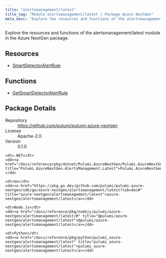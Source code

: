 ```yaml
---
title: "alertsmanagement/latest"
title_tag: "Module alertsmanagement/latest | Package Azure NextGen"
meta_desc: "Explore the resources and functions of the alertsmanagement/latest module in the Azure NextGen package."
---
```


<!-- WARNING: this file was generated by Pulumi Docs Generator. -->
<!-- Do not edit by hand unless you're certain you know what you are doing! -->

Explore the resources and functions of the alertsmanagement/latest module in the Azure NextGen package.

<h2 id="resources">Resources</h2>
<ul class="api">
    <li><a href="smartdetectoralertrule" title="SmartDetectorAlertRule"><span class="symbol resource"></span>SmartDetectorAlertRule</a></li>
</ul>

<h2 id="functions">Functions</h2>
<ul class="api">
    <li><a href="getsmartdetectoralertrule" title="GetSmartDetectorAlertRule"><span class="symbol function"></span>GetSmartDetectorAlertRule</a></li>
</ul>

<h2 id="package-details">Package Details</h2>
<dl class="package-details">
	<dt>Repository</dt>
	<dd><a href="https://github.com/pulumi/pulumi-azure-nextgen">https://github.com/pulumi/pulumi-azure-nextgen</a></dd>
	<dt>License</dt>
	<dd>Apache-2.0</dd>
	<dt>Version</dt>
	<dd>0.1.0</dd>
</dl>



<dl class="tabular">

    <dt>.NET</dt>
    <dd><a href="/docs/reference/pkg/dotnet/Pulumi.AzureNextGen/Pulumi.AzureNextGen.AlertsManagement.Latest.html" title="Pulumi.AzureNextGen.AlertsManagement.Latest">Pulumi.AzureNextGen.AlertsManagement.Latest</a></dd>

    <dt>Go</dt>
    <dd><a href="https://pkg.go.dev/github.com/pulumi/pulumi-azure-nextgen/sdk/go/azure-nextgen/alertsmanagement/latest?tab=doc#" title="azure-nextgen/alertsmanagement/latest">azure-nextgen/alertsmanagement/latest</a></dd>

    <dt>Node.js</dt>
    <dd><a href="/docs/reference/pkg/nodejs/pulumi/azure-nextgen/alertsmanagement/latest/#" title="@pulumi/azure-nextgen/alertsmanagement/latest">@pulumi/azure-nextgen/alertsmanagement/latest</a></dd>

    <dt>Python</dt>
    <dd><a href="/docs/reference/pkg/python/pulumi_azure-nextgen/alertsmanagement/latest" title="pulumi_azure-nextgen/alertsmanagement/latest">pulumi_azure-nextgen/alertsmanagement/latest</a></dd>

</dl>

